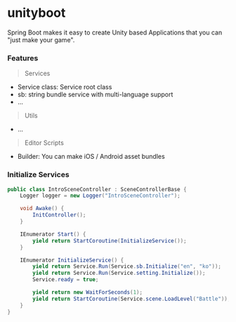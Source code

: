 # unityboot

Spring Boot makes it easy to create Unity based Applications that you can "just make your game".

### Features
> Services
* Service class: Service root class
* sb: string bundle service with multi-language support
* ...
>

> Utils
* ...
>

> Editor Scripts
* Builder: You can make iOS / Android asset bundles
>

### Initialize Services

```c#
public class IntroSceneController : SceneControllerBase {
    Logger logger = new Logger("IntroSceneController");

    void Awake() {
        InitController();
    }

    IEnumerator Start() {
        yield return StartCoroutine(InitializeService());
    }

    IEnumerator InitializeService() {
        yield return Service.Run(Service.sb.Initialize("en", "ko"));
        yield return Service.Run(Service.setting.Initialize());
        Service.ready = true;

        yield return new WaitForSeconds(1);
        yield return StartCoroutine(Service.scene.LoadLevel("Battle"));
    }
}
```
